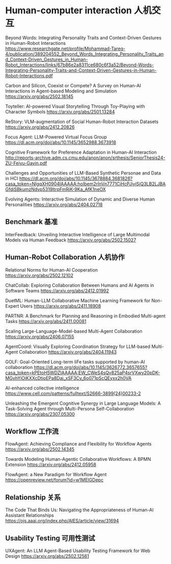 # Human-computer interaction 人机交互

Beyond Words: Integrating Personality Traits and Context-Driven
Gestures in Human-Robot Interactions
https://www.researchgate.net/profile/Mohammad-Tareq-4/publication/389204552_Beyond_Words_Integrating_Personality_Traits_and_Context-Driven_Gestures_in_Human-Robot_Interactions/links/67b86e2a8311ce680c6f3a52/Beyond-Words-Integrating-Personality-Traits-and-Context-Driven-Gestures-in-Human-Robot-Interactions.pdf

Carbon and Silicon, Coexist or Compete? A Survey on Human-AI Interactions in Agent-based Modeling and Simulation
https://arxiv.org/abs/2502.18145

Toyteller: AI-powered Visual Storytelling Through Toy-Playing with Character Symbols
https://arxiv.org/abs/2501.13284

ReStory: VLM-augmentation of Social Human-Robot Interaction Datasets
https://arxiv.org/abs/2412.20826

Focus Agent: LLM-Powered Virtual Focus Group
https://dl.acm.org/doi/abs/10.1145/3652988.3673918

Cognitive Framework for Preference Adaptation in Human-AI Interaction
http://reports-archive.adm.cs.cmu.edu/anon/anon/srthesis/SeniorThesis24-ZU-Feiyu-Gavin.pdf

Challenges and Opportunities of LLM-Based Synthetic Personae and Data in HCI
https://dl.acm.org/doi/abs/10.1145/3678884.3681826?casa_token=NIgqXH0904IAAAAA:hoIbem2rlnVn7771CiHcPJiyjSjQ3LB2LJBAGfdiSBkumzNdvp5319ltrpFmRiK-9Ka_AfK1neOX

Evolving Agents: Interactive Simulation of Dynamic and Diverse Human Personalities
https://arxiv.org/abs/2404.02718

## Benchmark 基准
InterFeedback: Unveiling Interactive Intelligence of Large Multimodal Models via Human Feedback
https://arxiv.org/abs/2502.15027

## Human-Robot Collaboration 人机协作
Relational Norms for Human-AI Cooperation
https://arxiv.org/abs/2502.12102

ChatCollab: Exploring Collaboration Between Humans and AI Agents in Software Teams
https://arxiv.org/abs/2412.01992

DuetML: Human-LLM Collaborative Machine Learning Framework for Non-Expert Users
https://arxiv.org/abs/2411.18908

PARTNR: A Benchmark for Planning and Reasoning in Embodied Multi-agent Tasks
https://arxiv.org/abs/2411.00081

Scaling Large-Language-Model-based Multi-Agent Collaboration
https://arxiv.org/abs/2406.07155

AgentCoord: Visually Exploring Coordination Strategy for LLM-based Multi-Agent Collaboration
https://arxiv.org/abs/2404.11943

GOLF: Goal-Oriented Long-term liFe tasks supported by human-AI collaboration
https://dl.acm.org/doi/abs/10.1145/3626772.3657655?casa_token=kPEtoH5WDZIAAAAA:EW_CWeS4sQv825aP4srVXwy20pDK-MGvhYiOiKXXcDtioEPa8Daj_xSF3Cy_6o071pScQEyxx2h0VA

AI-enhanced collective intelligence
https://www.cell.com/patterns/fulltext/S2666-3899(24)00233-2

Unleashing the Emergent Cognitive Synergy in Large Language Models: A Task-Solving Agent through Multi-Persona Self-Collaboration
https://arxiv.org/abs/2307.05300

## Workflow 工作流

FlowAgent: Achieving Compliance and Flexibility for Workflow Agents
https://arxiv.org/abs/2502.14345

Towards Modeling Human-Agentic Collaborative Workflows: A BPMN Extension
https://arxiv.org/abs/2412.05958

FlowAgent: a New Paradigm for Workflow Agent
https://openreview.net/forum?id=w1MEIGDepc

## Relationship 关系
The Code That Binds Us: Navigating the Appropriateness of Human-AI Assistant Relationships
https://ojs.aaai.org/index.php/AIES/article/view/31694

## Usability Testing 可用性测试
UXAgent: An LLM Agent-Based Usability Testing Framework for Web Design
https://arxiv.org/abs/2502.12561
